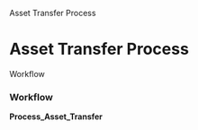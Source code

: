 
Asset Transfer Process
# Asset Transfer Process



Workflow
### Workflow

**Process_Asset_Transfer**
 
